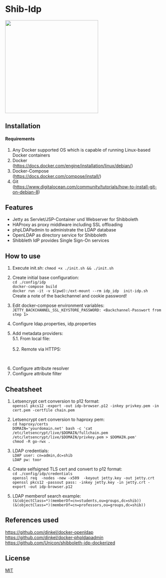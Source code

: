 Shib-Idp
===============
<img src="http://aegisidentity.com/identity-software/wp-content/uploads/shib_square.jpg" width="300"/>


## Installation

#### Requirements

1. Any Docker supported OS which is capable of running Linux-based Docker containers 
2. Docker
</br>(https://docs.docker.com/engine/installation/linux/debian/)
3. Docker-Compose
</br>(https://docs.docker.com/compose/install/)
4. Git
</br>(https://www.digitalocean.com/community/tutorials/how-to-install-git-on-debian-8)

## Features
 - Jetty as Servlet/JSP-Container und Webserver for Shibboleth
 - HAProxy as proxy middlware including SSL offloading
 - phpLDAPadmin to administrate the LDAP database
 - OpenLDAP as directory service for Shibboleth
 - Shibbleth IdP provides Single Sign-On services 

## How to use
1. Execute init.sh: ```chmod +x ./init.sh && ./init.sh```

2. Create initial base configuration:
	</br>```cd ./config/idp```
	</br>```docker-compose build```
	</br>```docker run -it -v $(pwd):/ext-mount --rm idp_idp  init-idp.sh```
	</br>Create a note of the backchannel and cookie password!
	
3. Edit docker-compose environment variables:
	</br>```JETTY_BACKCHANNEL_SSL_KEYSTORE_PASSWORD: <Backchannel-Passwort from step 1>```
	
4. Configure ldap.properties, idp.properties

5. Add metadata providers:
<br/>5.1. From local file:
<br/><MetadataProvider id="sp-lr.shib"  xsi:type="FilesystemMetadataProvider" metadataFile="%{idp.home}/metadata/sp-metadata.xml"/>
<br/>5.2. Remote via HTTPS:
<br/>	

6. Configure attribute resolver
7. Configure attribute filter

## Cheatsheet
1. Letsencrypt cert conversion to p12 format: 
	</br>```openssl pkcs12 -export -out idp-browser.p12 -inkey privkey.pem -in cert.pem -certfile chain.pem```
	
2. Letsencrypt cert conversion to haproxy pem: 
	</br>```cd haproxy/certs```
	</br>```DOMAIN='yourdomain.net' bash -c 'cat /etc/letsencrypt/live/$DOMAIN/fullchain.pem /etc/letsencrypt/live/$DOMAIN/privkey.pem > $DOMAIN.pem'```
	</br>```chmod -R go-rwx .```

3. LDAP credentials:
	</br>```LDAP user: cn=admin,dc=shib```
	</br>```LDAP pw: toor```
	
4. Create selfsigned TLS cert and convert to p12 format:
	</br>```cd ./config/idp/credentials```
	</br>```openssl req  -nodes -new -x509  -keyout jetty.key -out jetty.crt```
	</br>```openssl pkcs12 -passout pass: -inkey jetty.key -in jetty.crt -export -out idp-browser.p12```
	
5. LDAP memberof search example:
    </br>```(&(objectClass=*)(memberOf=cn=students,ou=groups,dc=shib))```
	</br>```(&(objectClass=*)(memberOf=cn=professors,ou=groups,dc=shib))```

## References used
https://github.com/dinkel/docker-openldap
</br>https://github.com/dinkel/docker-phpldapadmin
</br>https://github.com/Unicon/shibboleth-idp-dockerized

## License

[MIT](LICENSE)
